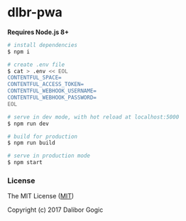 # dlbr-pwa

**Requires Node.js 8+**

``` bash
# install dependencies
$ npm i

# create .env file
$ cat > .env << EOL
CONTENTFUL_SPACE=
CONTENTFUL_ACCESS_TOKEN=
CONTENTFUL_WEBHOOK_USERNAME=
CONTENTFUL_WEBHOOK_PASSWORD=
EOL

# serve in dev mode, with hot reload at localhost:5000
$ npm run dev

# build for production
$ npm run build

# serve in production mode
$ npm start
```

### License

The MIT License ([MIT](https://github.com/daliborgogic/dlbr-pwa/blob/master/LICENSE))

Copyright (c) 2017 Dalibor Gogic

